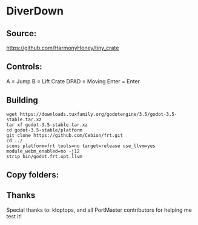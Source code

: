 # DiverDown

## Source: 

https://github.com/HarmonyHoney/tiny_crate

## Controls:

A			= Jump
B			= Lift Crate
DPAD			= Moving
Enter			= Enter

## Building

```
wget https://downloads.tuxfamily.org/godotengine/3.5/godot-3.5-stable.tar.xz
tar xf godot-3.5-stable.tar.xz
cd godot-3.5-stable/platform
git clone https://github.com/Cebion/frt.git
cd ../
scons platform=frt tools=no target=release use_llvm=yes module_webm_enabled=no -j12
strip bin/godot.frt.opt.llvm
```
## Copy folders:


## Thanks
Special thanks to: kloptops, and all PortMaster contributors for helping me test it!
